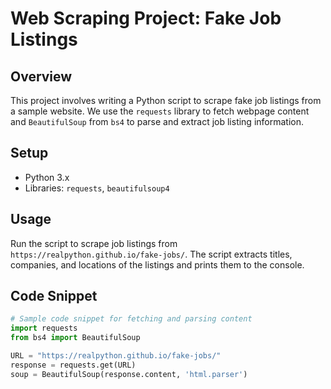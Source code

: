 # Web Scraping Project: Fake Job Listings

## Overview
This project involves writing a Python script to scrape fake job listings from a sample website. We use the `requests` library to fetch webpage content and `BeautifulSoup` from `bs4` to parse and extract job listing information.

## Setup
- Python 3.x
- Libraries: `requests`, `beautifulsoup4`

## Usage
Run the script to scrape job listings from `https://realpython.github.io/fake-jobs/`. The script extracts titles, companies, and locations of the listings and prints them to the console.

## Code Snippet
```python
# Sample code snippet for fetching and parsing content
import requests
from bs4 import BeautifulSoup

URL = "https://realpython.github.io/fake-jobs/"
response = requests.get(URL)
soup = BeautifulSoup(response.content, 'html.parser')

